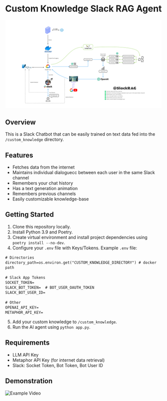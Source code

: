 # Custom Knowledge Slack RAG Agent
![Tech Diagram](images/slack-rag-tech-diagram.jpg)

## Overview
This is a Slack Chatbot that can be easily trained on text data fed into the `/custom_knowledge` directory.

## Features
- Fetches data from the internet
- Maintains individual dialoguecc between each user in the same Slack channel
- Remembers your chat history
- Has a text generation animation
- Remembers previous channels
- Easily customizable knowledge-base

## Getting Started
1. Clone this repository locally.
2. Install Python 3.9 and Poetry.
3. Create virtual environment and install project dependencies using `poetry install --no-dev`.
4. Configure your `.env` file with Keys/Tokens. Example `.env` file:
```
# Directories
directory_path=os.environ.get("CUSTOM_KNOWLEDGE_DIRECTORY") # docker path

# Slack App Tokens
SOCKET_TOKEN=
SLACK_BOT_TOKEN=  # BOT_USER_OAUTH_TOKEN
SLACK_BOT_USER_ID=

# Other
OPENAI_API_KEY=
METAPHOR_API_KEY=
```
5. Add your custom knowledge to `/custom_knowledge`.
6. Run the AI agent using `python app.py`.

## Requirements
- LLM API Key
- Metaphor API Key (for internet data retrieval)
- Slack: Socket Token, Bot Token, Bot User ID

## Demonstration
![Example Video](images/slack-rag-example-video.gif)
